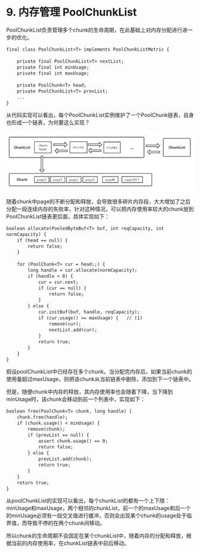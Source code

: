 # 9. 内存管理 PoolChunkList

PoolChunkList负责管理多个chunk的生命周期，在此基础上对内存分配进行进一步的优化。

```text
final class PoolChunkList<T> implements PoolChunkListMetric {
    
    private final PoolChunkList<T> nextList;
    private final int minUsage;
    private final int maxUsage;

    private PoolChunk<T> head;
    private PoolChunkList<T> prevList;
    ...
}
```

从代码实现可以看出，每个PoolChunkList实例维护了一个PoolChunk链表，自身也形成一个链表，为何要这么实现？

![Paste\_Image.png](../../../.gitbook/assets/image%20%2826%29.png)

随着chunk中page的不断分配和释放，会导致很多碎片内存段，大大增加了之后分配一段连续内存的失败率，针对这种情况，可以把内存使用率较大的chunk放到PoolChunkList链表更后面，具体实现如下：

```text
boolean allocate(PooledByteBuf<T> buf, int reqCapacity, int normCapacity) {
    if (head == null) {
        return false;
    }

    for (PoolChunk<T> cur = head;;) {
        long handle = cur.allocate(normCapacity);
        if (handle < 0) {
            cur = cur.next;
            if (cur == null) {
                return false;
            }
        } else {
            cur.initBuf(buf, handle, reqCapacity);
            if (cur.usage() >= maxUsage) {   // (1)
                remove(cur);
                nextList.add(cur);
            }
            return true;
        }
    }
}
```

假设poolChunkList中已经存在多个chunk。当分配完内存后，如果当前chunk的使用量超过maxUsage，则把该chunk从当前链表中删除，添加到下一个链表中。

但是，随便chunk中内存的释放，其内存使用率也会随着下降，当下降到minUsage时，该chunk会移动到前一个列表中，实现如下：

```text
boolean free(PoolChunk<T> chunk, long handle) {
    chunk.free(handle);
    if (chunk.usage() < minUsage) {
        remove(chunk);
        if (prevList == null) {
            assert chunk.usage() == 0;
            return false;
        } else {
            prevList.add(chunk);
            return true;
        }
    }
    return true;
}
```

从poolChunkList的实现可以看出，每个chunkList的都有一个上下限：minUsage和maxUsage，两个相邻的chunkList，前一个的maxUsage和后一个的minUsage必须有一段交叉值进行缓冲，否则会出现某个chunk的usage处于临界值，而导致不停的在两个chunk间移动。

所以chunk的生命周期不会固定在某个chunkList中，随着内存的分配和释放，根据当前的内存使用率，在chunkList链表中前后移动。

